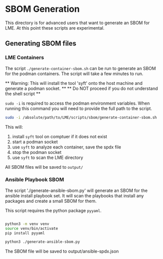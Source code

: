 # SBOM Generation

This directory is for advanced users that want to generate an SBOM for LME.
At this point these scripts are experimental.

## Generating SBOM files

### LME Containers

The script `./generate-container-sbom.sh` can be run to generate an SBOM for the
podman containers. The script will take a few minutes to run.

** Warning: This will install the tool 'syft' onto the host machine and generate a podman socket. **
** Do NOT proceed if you do not understand the shell script **

`sudo -i` is required to access the podman environment variables. When running this command
you will need to provide the full path to the script.
```bash
sudo -i /absolute/path/to/LME/scripts/sbom/generate-container-sbom.sh
```

This will:
1. install `syft` tool on comptuer if it does not exist
2. start a podman socket
3. use `syft` to analyze each container, save the spdx file
4. stop the podman socket 
5. use `syft` to scan the LME directory

All SBOM files will be saved to `output/`

### Ansible Playbook SBOM

The script './generate-ansible-sbom.py' will generate an SBOM for the ansible install playbook set.
It will scan the playbooks that install any packages and create a small SBOM for them.

This script requires the python package `pyyaml`.

```bash

python3 -m venv venv
source venv/bin/activate
pip install pyyaml

python3 ./generate-ansible-sbom.py
```

The SBOM file will be saved to output/ansible-spdx.json
